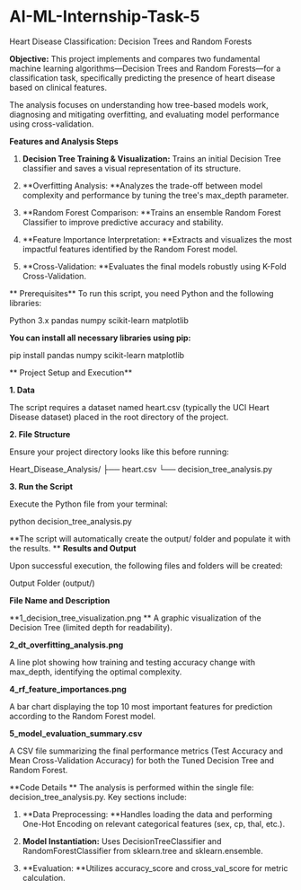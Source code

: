 # AI-ML-Internship-Task-5
Heart Disease Classification: Decision Trees and Random Forests

**Objective:**
This project implements and compares two fundamental machine learning algorithms—Decision Trees and Random Forests—for a classification task, specifically predicting the presence of heart disease based on clinical features.

The analysis focuses on understanding how tree-based models work, diagnosing and mitigating overfitting, and evaluating model performance using cross-validation.

 **Features and Analysis Steps**

1. **Decision Tree Training & Visualization:** Trains an initial Decision Tree classifier and saves a visual representation of its structure.

2. **Overfitting Analysis: **Analyzes the trade-off between model complexity and performance by tuning the tree's max_depth parameter.

3. **Random Forest Comparison: **Trains an ensemble Random Forest Classifier to improve predictive accuracy and stability.

4. **Feature Importance Interpretation: **Extracts and visualizes the most impactful features identified by the Random Forest model.

5. **Cross-Validation: **Evaluates the final models robustly using K-Fold Cross-Validation.

** Prerequisites**
To run this script, you need Python and the following libraries:

Python 3.x
pandas
numpy
scikit-learn
matplotlib

**You can install all necessary libraries using pip:**

pip install pandas numpy scikit-learn matplotlib


** Project Setup and Execution**

**1. Data**

The script requires a dataset named heart.csv (typically the UCI Heart Disease dataset) placed in the root directory of the project.

**2. File Structure**

Ensure your project directory looks like this before running:

Heart_Disease_Analysis/
├── heart.csv
└── decision_tree_analysis.py  


**3. Run the Script**

Execute the Python file from your terminal:

python decision_tree_analysis.py

**The script will automatically create the output/ folder and populate it with the results.
**
 **Results and Output**

Upon successful execution, the following files and folders will be created:

Output Folder (output/)

**File Name and Description**

**1_decision_tree_visualization.png
**
A graphic visualization of the Decision Tree (limited depth for readability).

**2_dt_overfitting_analysis.png**

A line plot showing how training and testing accuracy change with max_depth, identifying the optimal complexity.

**4_rf_feature_importances.png**

A bar chart displaying the top 10 most important features for prediction according to the Random Forest model.

**5_model_evaluation_summary.csv**

A CSV file summarizing the final performance metrics (Test Accuracy and Mean Cross-Validation Accuracy) for both the Tuned Decision Tree and Random Forest.

 **Code Details
**
The analysis is performed within the single file: decision_tree_analysis.py. Key sections include:

1. **Data Preprocessing: **Handles loading the data and performing One-Hot Encoding on relevant categorical features (sex, cp, thal, etc.).

2. **Model Instantiation:** Uses DecisionTreeClassifier and RandomForestClassifier from sklearn.tree and sklearn.ensemble.

3. **Evaluation: **Utilizes accuracy_score and cross_val_score for metric calculation.
